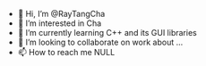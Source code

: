 - 👋 Hi, I’m @RayTangCha
- 👀 I’m interested in Cha
- 🌱 I’m currently learning C++ and its GUI libraries
- 💞️ I’m looking to collaborate on work about ...
- 📫 How to reach me NULL
